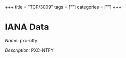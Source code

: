 +++
title = "TCP/3009"
tags = [""]
categories = [""]
+++

# IANA Data

_Name:_ pxc-ntfy

_Description:_ PXC-NTFY

